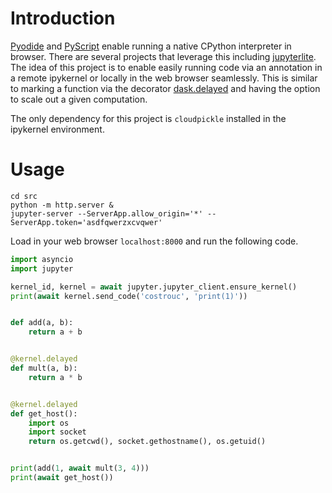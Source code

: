 # Introduction

[Pyodide](https://pyodide.org/en/stable/) and
[PyScript](https://github.com/pyscript/pyscript) enable running a
native CPython interpreter in browser. There are several projects that
leverage this including
[jupyterlite](https://jupyterlite.readthedocs.io/en/latest/). The idea
of this project is to enable easily running code via an annotation in
a remote ipykernel or locally in the web browser seamlessly. This is
similar to marking a function via the decorator
[dask.delayed](https://docs.dask.org/en/stable/delayed.html) and
having the option to scale out a given computation.

The only dependency for this project is `cloudpickle` installed in the
ipykernel environment.

# Usage

```shell
cd src
python -m http.server &
jupyter-server --ServerApp.allow_origin='*' --ServerApp.token='asdfqwerzxcvqwer'
```

Load in your web browser `localhost:8000` and run the following code.

```python
import asyncio
import jupyter

kernel_id, kernel = await jupyter.jupyter_client.ensure_kernel()
print(await kernel.send_code('costrouc', 'print(1)'))


def add(a, b):
    return a + b


@kernel.delayed
def mult(a, b):
    return a * b


@kernel.delayed
def get_host():
    import os
    import socket
    return os.getcwd(), socket.gethostname(), os.getuid()


print(add(1, await mult(3, 4)))
print(await get_host())
```
